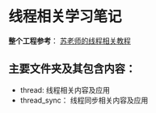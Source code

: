 # 线程相关学习笔记

**整个工程参考**：
[苏老师的线程相关教程](https://subingwen.cn/linux/thread-sync/)

## 主要文件夹及其包含内容：
- thread: 线程相关内容及应用
- thread_sync： 线程同步相关内容及应用
